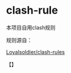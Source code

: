 # clash-rule

本项目自用clash规则

规则源自：

[Loyalsoldier/clash-rules](https://github.com/Loyalsoldier/clash-rules)

【】
